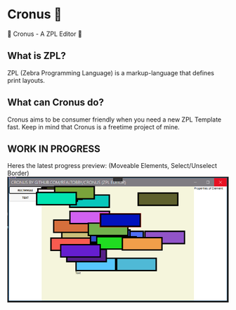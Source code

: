# Cronus 🦓
🦓 Cronus - A ZPL Editor 🦓

## What is ZPL?
ZPL (Zebra Programming Language) is a markup-language that defines print layouts.

## What can Cronus do?
Cronus aims to be consumer friendly when you need a new ZPL Template fast. Keep in mind that Cronus is a freetime project of mine.

## WORK IN PROGRESS
Heres the latest progress preview: (Moveable Elements, Select/Unselect Border)
![Banner](https://github.com/realTobby/Cronus/blob/main/Images/editor_1.PNG)
